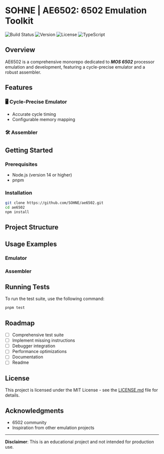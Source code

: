 # SOHNE | AE6502: 6502 Emulation Toolkit

![Build Status](https://github.com/SOHNE/ae6502/actions/workflows/tests.yml/badge.svg?style=flat) ![Version](https://img.shields.io/github/v/release/SOHNE/ae6502?style=flat)
![License](https://img.shields.io/github/license/SOHNE/ae6502?style=flat) ![TypeScript](https://img.shields.io/badge/TypeScript-5.0-blue?logo=typescript&style=flat)

## Overview

AE6502 is a comprehensive monorepo dedicated to ***MOS 6502*** processor emulation and development, featuring a cycle-precise emulator and a robust assembler.

## Features

### 🖥️ Cycle-Precise Emulator
- Accurate cycle timing
- Configurable memory mapping

### 🛠️ Assembler

## Getting Started

### Prerequisites
- Node.js (version 14 or higher)
- pnpm

### Installation

```bash
git clone https://github.com/SOHNE/ae6502.git
cd ae6502
npm install
```

## Project Structure

## Usage Examples

### Emulator

### Assembler

## Running Tests

To run the test suite, use the following command:

```bash
pnpm test
```

## Roadmap
- [ ] Comprehensive test suite
- [ ] Implement missing instructions
- [ ] Debugger integration
- [ ] Performance optimizations
- [ ] Documentation
- [ ] Readme

## License

This project is licensed under the MIT License - see the [LICENSE.md](LICENSE.md) file for details.

## Acknowledgments
- 6502 community
- Inspiration from other emulation projects

---

**Disclaimer**: This is an educational project and not intended for production use.
